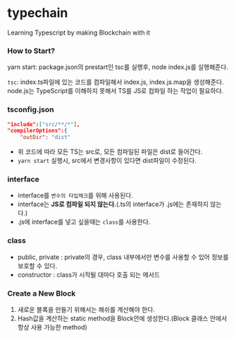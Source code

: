 # typechain

Learning Typescript by making Blockchain with it
</br>

### How to Start?

yarn start: package.json의 prestart인 tsc를 실행후, node index.js를 실행해준다.

`tsc`: index.ts파일에 있는 코드를 컴파일해서 index.js, index.js.map을 생성해준다.
node.js는 TypeScript를 이해하지 못해서 TS를 JS로 컴파일 하는 작업이 필요하다.

### tsconfig.json

```json
"include":["src/**/*"],
"compilerOptions":{
    "outDir": "dist"
```

- 위 코드에 따라 모든 TS는 src로, 모든 컴파일된 파일은 dist로 들어간다.
- `yarn start` 실행시, src에서 변경사항이 있다면 dist파일이 수정된다.

### interface

- interface를 `변수의 타입체크`를 위해 사용된다.
- interface는 **JS로 컴파일 되지 않는다.**(.ts의 interface가 .js에는 존재하지 않는다.)
- .js에 interface를 넣고 싶을때는 `class`를 사용한다.

### class

- public, private : private의 경우, class 내부에서만 변수를 사용할 수 있어 정보를 보호할 수 있다.
- constructor : class가 시작될 대마다 호출 되는 메서드

### Create a New Block

1. 새로운 블록을 만들기 위해서는 해쉬를 계산해야 한다.
2. Hash값을 계산하는 static method을 Block안에 생성한다.(Block 클래스 안에서 항상 사용 가능한 method)
